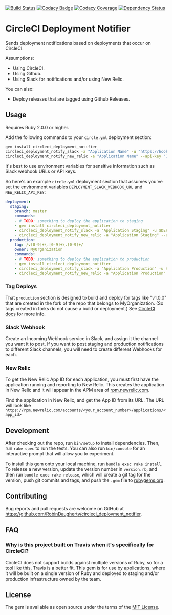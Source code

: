 [![Build Status](https://travis-ci.org/RobinDaugherty/circleci_deployment_notifier.svg?branch=master)](https://travis-ci.org/RobinDaugherty/circleci_deployment_notifier)
[![Codacy Badge](https://api.codacy.com/project/badge/Grade/b76abb83eb5449499cbe3740c147715e)](https://www.codacy.com/app/robindaugherty/circleci_deployment_notifier?utm_source=github.com&amp;utm_medium=referral&amp;utm_content=RobinDaugherty/circleci_deployment_notifier&amp;utm_campaign=Badge_Grade)
[![Codacy Coverage](https://api.codacy.com/project/badge/Coverage/b76abb83eb5449499cbe3740c147715e)](https://www.codacy.com/app/robindaugherty/circleci_deployment_notifier?utm_source=github.com&utm_medium=referral&utm_content=RobinDaugherty/circleci_deployment_notifier&utm_campaign=Badge_Coverage)
[![Dependency Status](https://gemnasium.com/badges/github.com/RobinDaugherty/circleci_deployment_notifier.svg)](https://gemnasium.com/github.com/RobinDaugherty/circleci_deployment_notifier)

# CircleCI Deployment Notifier

Sends deployment notifications based on deployments that occur on CircleCI.

Assumptions:

- Using CircleCI.
- Using Github.
- Using Slack for notifications and/or using New Relic.

You can also:

- Deploy releases that are tagged using Github Releases.

## Usage

Requires Ruby 2.0.0 or higher.

Add the following commands to your `circle.yml` deployment section:

```sh
gem install circleci_deployment_notifier
circleci_deployment_notify_slack -a "Application Name" -u "https://hooks.slack.com/services/WEBHOOK"
circleci_deployment_notify_new_relic -a "Application Name" --api-key "12345abcde" --app-id "12345678"
```

It's best to use environment variables for sensitive information such as Slack webhook URLs or API keys.

So here's an example `circle.yml` deployment section that 
assumes you've set the environment variables `DEPLOYMENT_SLACK_WEBHOOK_URL` and `NEW_RELIC_API_KEY`:
```yml
deployment:
  staging:
    branch: master
    commands:
    - # TODO: something to deploy the application to staging
    - gem install circleci_deployment_notifier
    - circleci_deployment_notify_slack -a "Application Staging" -u $DEPLOYMENT_SLACK_WEBHOOK_URL
    - circleci_deployment_notify_new_relic -a "Application Staging" --api-key $NEW_RELIC_API_KEY --app-id "12345678"
  production:
    tag: /v[0-9]+\.[0-9]+\.[0-9]+/
    owner: MyOrganization
    commands:
    - # TODO: something to deploy the application to production
    - gem install circleci_deployment_notifier
    - circleci_deployment_notify_slack -a "Application Production" -u $DEPLOYMENT_SLACK_WEBHOOK_URL
    - circleci_deployment_notify_new_relic -a "Application Production" --api-key $NEW_RELIC_API_KEY --app-id "87654321"
```

### Tag Deploys
That `production` section is designed to build and deploy for tags like "v1.0.0" that are created in
the fork of the repo that belongs to MyOrganization.
(So tags created in forks do not cause a build or deployment.)
See [CircleCI docs](https://circleci.com/docs/configuration/#tags) for more info.

### Slack Webhook

Create an Incoming Webhook service in Slack, and assign it the channel you want it to post.
If you want to post staging and production notifications to different Slack channels, you will need
to create different Webhooks for each.

### New Relic

To get the New Relic App ID for each application, you must first have the application running and
reporting to New Relic.
This creates the application in New Relic and it will appear in the APM area of
[rpm.newrelic.com](https://rpm.newrelic.com).

Find the application in New Relic, and get the App ID from its URL.
The URL will look like `https://rpm.newrelic.com/accounts/<your_account_number>/applications/<app_id>`

## Development

After checking out the repo, run `bin/setup` to install dependencies. Then, run `rake spec` to run the tests. You can also run `bin/console` for an interactive prompt that will allow you to experiment.

To install this gem onto your local machine, run `bundle exec rake install`. To release a new version, update the version number in `version.rb`, and then run `bundle exec rake release`, which will create a git tag for the version, push git commits and tags, and push the `.gem` file to [rubygems.org](https://rubygems.org).

## Contributing

Bug reports and pull requests are welcome on GitHub at https://github.com/RobinDaugherty/circleci_deployment_notifier.

## FAQ

### Why is this project built on Travis when it's specifically for CircleCI?

CircleCI does not support builds against multiple versions of Ruby, so for a tool like this, Travis
is a better fit.
This gem is for use by applications, where it will be built on a single version of Ruby and deployed
to staging and/or production infrastructure owned by the team.

## License

The gem is available as open source under the terms of the [MIT License](http://opensource.org/licenses/MIT).
